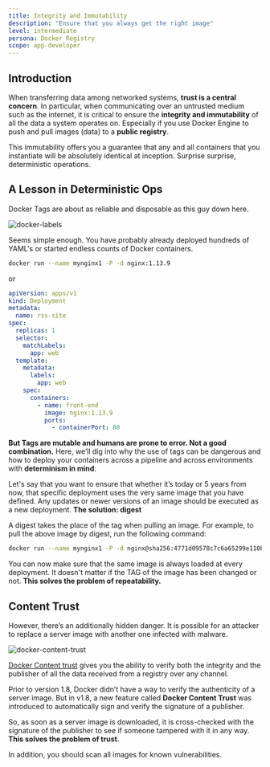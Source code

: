 ```yaml
---
title: Integrity and Immutability
description: "Ensure that you always get the right image"
level: intermediate
persona: Docker Registry
scope: app-developer
---
```


## Introduction
When transferring data among networked systems, **trust is a central concern**. In particular, when communicating over an untrusted medium such as the internet, it is critical to ensure the **integrity and immutability** of all the data a system operates on. Especially if you use Docker Engine to push and pull images (data) to a **public registry**. 

This immutability offers you a guarantee that any and all containers that you instantiate will be absolutely identical at inception. Surprise surprise, deterministic operations. 

## A Lesson in Deterministic Ops
Docker Tags are about as reliable and disposable as this guy down here.

![docker-labels](./images/howto-content-trust.svg)


Seems simple enough. You have probably already deployed hundreds of YAML's or started endless counts of Docker containers.

```bash
docker run --name mynginx1 -P -d nginx:1.13.9
```

or

```yaml
apiVersion: apps/v1
kind: Deployment
metadata:
  name: rss-site
spec:
  replicas: 1
  selector:
    matchLabels:
      app: web
  template:
    metadata:
      labels:
        app: web
    spec:
      containers:
        - name: front-end
          image: nginx:1.13.9
          ports:
            - containerPort: 80
```

**But Tags are mutable and humans are prone to error. Not a good combination.** Here, we’ll dig into why the use of tags can 
be dangerous and how to deploy your containers across a pipeline and across environments with **determinism in mind**.

Let's say that you want to ensure that whether it’s today or 5 years from now, that specific deployment uses the very same image that 
you have defined. Any updates or newer versions of an image should be executed as a new deployment. **The solution: digest**

A digest takes the place of the tag when pulling an image. For example, to pull the above image by digest, run the following command:

```bash 
docker run --name mynginx1 -P -d nginx@sha256:4771d09578c7c6a65299e110b3ee1c0a2592f5ea2618d23e4ffe7a4cab1ce5de
```

You can now make sure that the same image is always loaded at every deployment. It doesn't matter if the TAG of the image has been changed or not. **This solves the problem of repeatability.**

## Content Trust
However, there’s an additionally hidden danger. It is possible for an attacker to replace a server image with another
one infected with malware. 

![docker-content-trust](./images/howto-content-trust-replace.svg)

[Docker Content trust](https://docs.docker.com/engine/security/trust/content_trust/) gives you the ability to verify both the integrity and the publisher of all the data received from a registry over any channel.

Prior to version 1.8, Docker didn’t have a way to verify the authenticity of a server image. But in v1.8, a new feature 
called **Docker Content Trust** was introduced to automatically sign and verify the signature of a publisher.

So, as soon as a server image is downloaded, it is cross-checked with the signature of the publisher to see if someone tampered with it in any way. **This solves the problem of trust.**

In addition, you should scan all images for known vulnerabilities.